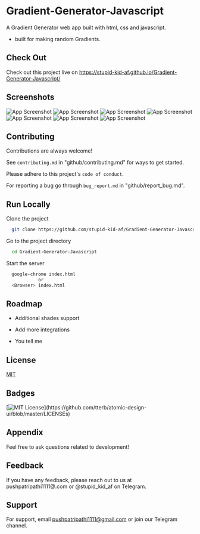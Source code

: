 
# Gradient-Generator-Javascript

A Gradient Generator web app built with html, css and javascript.

- built for making random Gradients.

## Check Out

Check out this project live on 
https://stupid-kid-af.github.io/Gradient-Generator-Javascript/


## Screenshots

![App Screenshot](https://user-images.githubusercontent.com/54206927/135630750-2a80a287-b2c1-43dc-af6a-af0a66403b18.png)
![App Screenshot](https://user-images.githubusercontent.com/54206927/135630926-30134b64-dc50-4490-87f6-e245f700b5ff.png)
![App Screenshot](https://user-images.githubusercontent.com/54206927/135630934-38e6c842-23fa-47f2-949b-b28a65d20df0.png)
![App Screenshot](https://user-images.githubusercontent.com/54206927/135630937-e440c97a-f203-481c-8934-88603ffe4de4.png)
![App Screenshot](https://user-images.githubusercontent.com/54206927/135630939-e0f4f003-a79a-4829-a1a0-fadf013e4567.png)
![App Screenshot](https://user-images.githubusercontent.com/54206927/135630942-34d73065-9c50-42db-9c45-8d260f18a192.png)
![App Screenshot](https://user-images.githubusercontent.com/54206927/135630944-7c0245aa-c2c3-4975-8d3d-e08a72900cb2.png)

  
## Contributing

Contributions are always welcome!

See `contributing.md` in "github/contributing.md" for ways to get started.

Please adhere to this project's `code of conduct`.

For reporting a bug go through `bug_report.md` in "github/report_bug.md".

  
## Run Locally

Clone the project

```bash
  git clone https://github.com/stupid-kid-af/Gradient-Generator-Javascript.git
```

Go to the project directory

```bash
  cd Gradient-Generator-Javascript
```

Start the server

```bash
  google-chrome index.html
            or
  <Browser> index.html
```

  
## Roadmap

- Additional shades support

- Add more integrations

- You tell me

  
## License

[MIT](https://choosealicense.com/licenses/mit/)

  
## Badges

[![MIT License](https://img.shields.io/apm/l/atomic-design-ui.svg?)](https://github.com/tterb/atomic-design-ui/blob/master/LICENSEs)

## Appendix

Feel free to ask questions related to development!

  
## Feedback

If you have any feedback, please reach out to us at pushpatripathi1111@.com
                or
@stupid_kid_af  on Telegram.              
## Support

For support, email pushpatripathi1111@gmail.com or join our Telegram channel.

  
